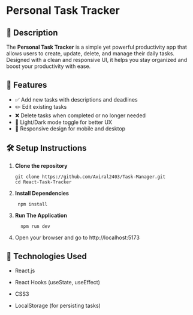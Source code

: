 # Personal Task Tracker

## 📖 Description
The **Personal Task Tracker** is a simple yet powerful productivity app that allows users to create, update, delete, and manage their daily tasks. Designed with a clean and responsive UI, it helps you stay organized and boost your productivity with ease.

## 🚀 Features
- ✅ Add new tasks with descriptions and deadlines
- ✏️ Edit existing tasks
- ❌ Delete tasks when completed or no longer needed
- 🌙 Light/Dark mode toggle for better UX
- 📱 Responsive design for mobile and desktop

## 🛠️ Setup Instructions

1. **Clone the repository**
   ```
   git clone https://github.com/Aviral2403/Task-Manager.git
   cd React-Task-Tracker
   ```
2. **Install Dependencies**
   ```
    npm install
   ```

3. **Run The Application**

   ```
     npm run dev
   ```

4. Open your browser and go to http://localhost:5173


## 🧰 Technologies Used
- React.js

- React Hooks (useState, useEffect)

- CSS3

- LocalStorage (for persisting tasks)
